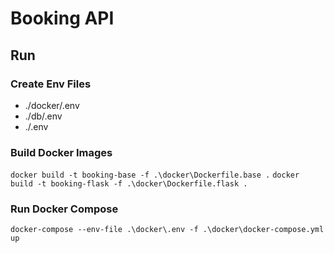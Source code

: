 
# Booking API

## Run
### Create Env Files
- ./docker/.env
- ./db/.env
- ./.env
### Build Docker Images
`docker build -t booking-base -f .\docker\Dockerfile.base .`
`docker build -t booking-flask -f .\docker\Dockerfile.flask .`
### Run Docker Compose
`docker-compose --env-file .\docker\.env -f .\docker\docker-compose.yml up`